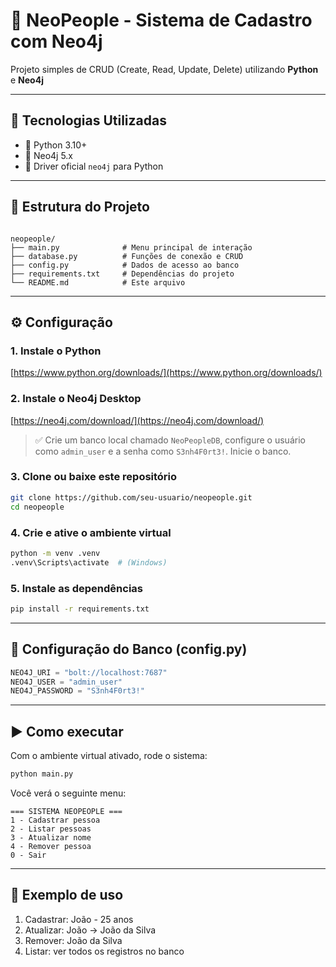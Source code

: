 # 👥 NeoPeople - Sistema de Cadastro com Neo4j

Projeto simples de CRUD (Create, Read, Update, Delete) utilizando **Python** e **Neo4j**

---

## 🧠 Tecnologias Utilizadas

- 🐍 Python 3.10+
- 🧩 Neo4j 5.x
- 🔗 Driver oficial `neo4j` para Python

---

## 📁 Estrutura do Projeto

```

neopeople/
├── main.py              # Menu principal de interação
├── database.py          # Funções de conexão e CRUD
├── config.py            # Dados de acesso ao banco
├── requirements.txt     # Dependências do projeto
└── README.md            # Este arquivo

````

---

## ⚙️ Configuração

### 1. Instale o Python
[https://www.python.org/downloads/](https://www.python.org/downloads/)

### 2. Instale o Neo4j Desktop
[https://neo4j.com/download/](https://neo4j.com/download/)

> ✅ Crie um banco local chamado `NeoPeopleDB`, configure o usuário como `admin_user` e a senha como `S3nh4F0rt3!`. Inicie o banco.

### 3. Clone ou baixe este repositório

```bash
git clone https://github.com/seu-usuario/neopeople.git
cd neopeople
````

### 4. Crie e ative o ambiente virtual

```bash
python -m venv .venv
.venv\Scripts\activate  # (Windows)
```

### 5. Instale as dependências

```bash
pip install -r requirements.txt
```

---

## 🔐 Configuração do Banco (config.py)

```python
NEO4J_URI = "bolt://localhost:7687"
NEO4J_USER = "admin_user"
NEO4J_PASSWORD = "S3nh4F0rt3!"
```

---

## ▶️ Como executar

Com o ambiente virtual ativado, rode o sistema:

```bash
python main.py
```

Você verá o seguinte menu:

```
=== SISTEMA NEOPEOPLE ===
1 - Cadastrar pessoa
2 - Listar pessoas
3 - Atualizar nome
4 - Remover pessoa
0 - Sair
```

---

## 🧪 Exemplo de uso

1. Cadastrar: João - 25 anos
2. Atualizar: João → João da Silva
3. Remover: João da Silva
4. Listar: ver todos os registros no banco
